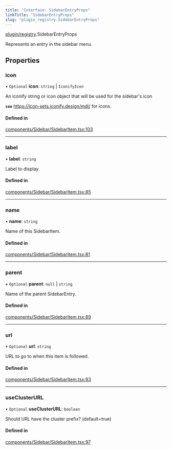 ```yaml
---
title: "Interface: SidebarEntryProps"
linkTitle: "SidebarEntryProps"
slug: "plugin_registry.SidebarEntryProps"
---
```


[plugin/registry](../modules/plugin_registry.md).SidebarEntryProps

Represents an entry in the sidebar menu.

## Properties

### icon

• `Optional` **icon**: `string` \| `IconifyIcon`

An iconify string or icon object that will be used for the sidebar's icon

**`see`** https://icon-sets.iconify.design/mdi/ for icons.

#### Defined in

[components/Sidebar/SidebarItem.tsx:103](https://github.com/kinvolk/headlamp/blob/ba073244/frontend/src/components/Sidebar/SidebarItem.tsx#L103)

___

### label

• **label**: `string`

Label to display.

#### Defined in

[components/Sidebar/SidebarItem.tsx:85](https://github.com/kinvolk/headlamp/blob/ba073244/frontend/src/components/Sidebar/SidebarItem.tsx#L85)

___

### name

• **name**: `string`

Name of this SidebarItem.

#### Defined in

[components/Sidebar/SidebarItem.tsx:81](https://github.com/kinvolk/headlamp/blob/ba073244/frontend/src/components/Sidebar/SidebarItem.tsx#L81)

___

### parent

• `Optional` **parent**: ``null`` \| `string`

Name of the parent SidebarEntry.

#### Defined in

[components/Sidebar/SidebarItem.tsx:89](https://github.com/kinvolk/headlamp/blob/ba073244/frontend/src/components/Sidebar/SidebarItem.tsx#L89)

___

### url

• `Optional` **url**: `string`

URL to go to when this item is followed.

#### Defined in

[components/Sidebar/SidebarItem.tsx:93](https://github.com/kinvolk/headlamp/blob/ba073244/frontend/src/components/Sidebar/SidebarItem.tsx#L93)

___

### useClusterURL

• `Optional` **useClusterURL**: `boolean`

Should URL have the cluster prefix? (default=true)

#### Defined in

[components/Sidebar/SidebarItem.tsx:97](https://github.com/kinvolk/headlamp/blob/ba073244/frontend/src/components/Sidebar/SidebarItem.tsx#L97)
